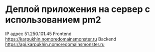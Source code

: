 # Деплой приложения на сервер с использованием pm2

IP адрес 51.250.101.45
Frontend https://karpukhin.nomoredomainsmonster.ru
Backend https://api.karpukhin.nomoredomainsmonster.ru
